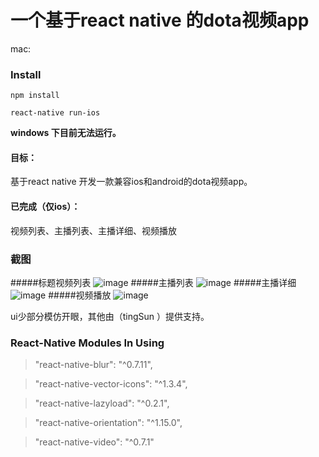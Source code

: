 # 一个基于react native 的dota视频app

mac:

### Install


```
npm install

react-native run-ios

```

**windows 下目前无法运行。**


#### 目标：

基于react native 开发一款兼容ios和android的dota视频app。

#### 已完成（仅ios）：
视频列表、主播列表、主播详细、视频播放

### 截图

#####标题视频列表
![image](http://wx.wefi.com.cn/images/d1.jpg)
#####主播列表
![image](http://wx.wefi.com.cn/images/d2.jpg)
#####主播详细
![image](http://wx.wefi.com.cn/images/d3.jpg)
#####视频播放
![image](http://wx.wefi.com.cn/images/d4.jpg)


ui少部分模仿开眼，其他由（tingSun ）提供支持。

### React-Native Modules In Using
>  "react-native-blur": "^0.7.11",

>  "react-native-vector-icons": "^1.3.4",

>  "react-native-lazyload": "^0.2.1",

>  "react-native-orientation": "^1.15.0",

>  "react-native-video": "^0.7.1"